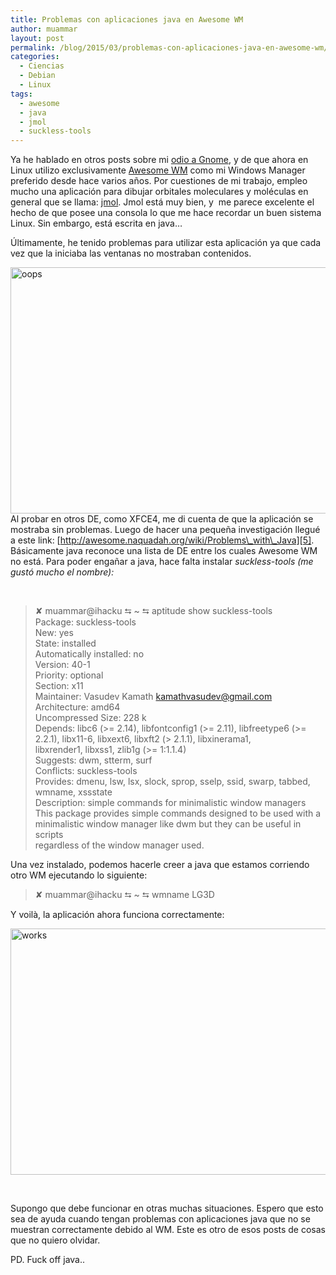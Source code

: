 ```yaml
---
title: Problemas con aplicaciones java en Awesome WM
author: muammar
layout: post
permalink: /blog/2015/03/problemas-con-aplicaciones-java-en-awesome-wm/
categories:
  - Ciencias
  - Debian
  - Linux
tags:
  - awesome
  - java
  - jmol
  - suckless-tools
---
```

Ya he hablado en otros posts sobre mi [odio a Gnome][1], y de que ahora en Linux utilizo exclusivamente [Awesome WM][2] como mi Windows Manager preferido desde hace varios años. Por cuestiones de mi trabajo, empleo mucho una aplicación para dibujar orbitales moleculares y moléculas en general que se llama: [jmol][3]. Jmol está muy bien, y  me parece excelente el hecho de que posee una consola lo que me hace recordar un buen sistema Linux. Sin embargo, está escrita en java&#8230;

Últimamente, he tenido problemas para utilizar esta aplicación ya que cada vez que la iniciaba las ventanas no mostraban contenidos.

[<img class="aligncenter size-large wp-image-1019" src="http://muammar.me/blog/wp-content/uploads/2015/03/oops-1024x640.png" alt="oops" width="630" height="394" />][4]  
Al probar en otros DE, como XFCE4, me di cuenta de que la aplicación se mostraba sin problemas. Luego de hacer una pequeña investigación llegué a este link: [http://awesome.naquadah.org/wiki/Problems\_with\_Java][5]. Básicamente java reconoce una lista de DE entre los cuales Awesome WM no está. Para poder engañar a java, hace falta instalar *suckless-tools (me gustó mucho el nombre):*

&nbsp;

> ✘ muammar@ihacku ⮀ ~ ⮀ aptitude show suckless-tools  
> Package: suckless-tools  
> New: yes  
> State: installed  
> Automatically installed: no  
> Version: 40-1  
> Priority: optional  
> Section: x11  
> Maintainer: Vasudev Kamath <kamathvasudev@gmail.com>  
> Architecture: amd64  
> Uncompressed Size: 228 k  
> Depends: libc6 (>= 2.14), libfontconfig1 (>= 2.11), libfreetype6 (>= 2.2.1), libx11-6, libxext6, libxft2 (> 2.1.1), libxinerama1,  
> libxrender1, libxss1, zlib1g (>= 1:1.1.4)  
> Suggests: dwm, stterm, surf  
> Conflicts: suckless-tools  
> Provides: dmenu, lsw, lsx, slock, sprop, sselp, ssid, swarp, tabbed, wmname, xssstate  
> Description: simple commands for minimalistic window managers  
> This package provides simple commands designed to be used with a minimalistic window manager like dwm but they can be useful in scripts  
> regardless of the window manager used.

Una vez instalado, podemos hacerle creer a java que estamos corriendo otro WM ejecutando lo siguiente:

> ✘ muammar@ihacku ⮀ ~ ⮀ wmname LG3D

Y voilà, la aplicación ahora funciona correctamente:

[<img class="aligncenter size-large wp-image-1021" src="http://muammar.me/blog/wp-content/uploads/2015/03/works-1024x640.png" alt="works" width="630" height="394" />][6]

&nbsp;

Supongo que debe funcionar en otras muchas situaciones. Espero que esto sea de ayuda cuando tengan problemas con aplicaciones java que no se muestran correctamente debido al WM. Este es otro de esos posts de cosas que no quiero olvidar.

PD. Fuck off java..

&nbsp;

&nbsp;

 [1]: http://muammar.me/blog/2013/10/gnome-gnome-gnome/ "Gnome, gnome, gnome…"
 [2]: http://awesome.naquadah.org
 [3]: http://jmol.sourceforge.net/
 [4]: http://muammar.me/blog/wp-content/uploads/2015/03/oops.png
 [5]: http://awesome.naquadah.org/wiki/Problems_with_Java
 [6]: http://muammar.me/blog/wp-content/uploads/2015/03/works.png